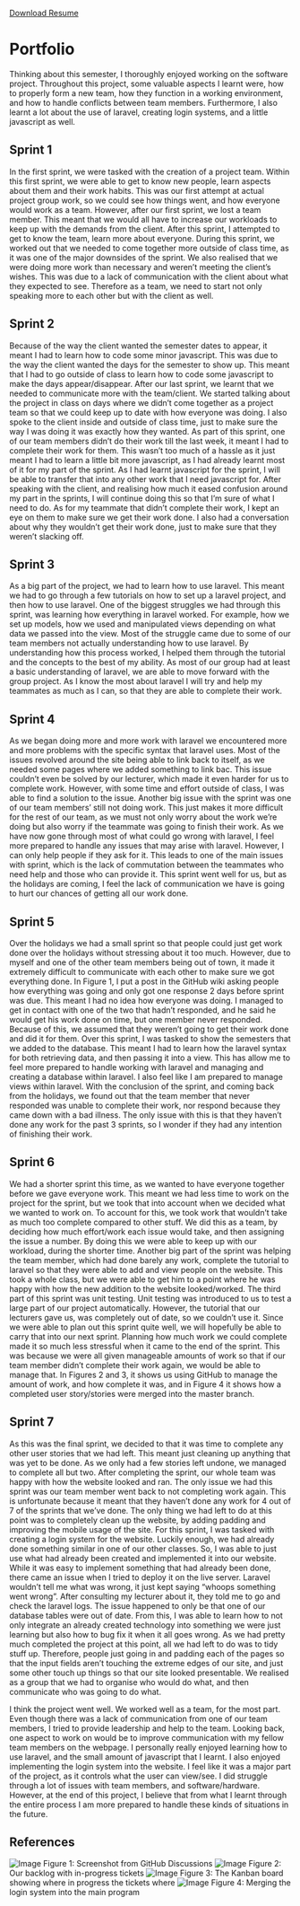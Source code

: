 <a href="Mitchell Briggs - Resume.doc" download>Download Resume</a>

# Portfolio
Thinking about this semester, I thoroughly enjoyed working on the software project. Throughout this project, some valuable aspects I learnt were, how to properly form a new team, how they function in a working environment, and how to handle conflicts between team members. Furthermore, I also learnt a lot about the use of laravel, creating login systems, and a little javascript as well.

## Sprint 1

In the first sprint, we were tasked with the creation of a project team. Within this first sprint, we were able to get to know new people, learn aspects about them and their work habits. This was our first attempt at actual project group work, so we could see how things went, and how everyone would work as a team. However, after our first sprint, we lost a team member. This meant that we would all have to increase our workloads to keep up with the demands from the client. After this sprint, I attempted to get to know the team, learn more about everyone. During this sprint, we worked out that we needed to come together more outside of class time, as it was one of the major downsides of the sprint. We also realised that we were doing more work than necessary and weren’t meeting the client’s wishes. This was due to a lack of communication with the client about what they expected to see. Therefore as a team, we need to start not only speaking more to each other but with the client as well.

## Sprint 2

Because of the way the client wanted the semester dates to appear, it meant I had to learn how to code some minor javascript. This was due to the way the client wanted the days for the semester to show up. This meant that I had to go outside of class to learn how to code some javascript to make the days appear/disappear. After our last sprint, we learnt that we needed to communicate more with the team/client. We started talking about the project in class on days where we didn’t come together as a project team so that we could keep up to date with how everyone was doing. I also spoke to the client inside and outside of class time, just to make sure the way I was doing it was exactly how they wanted. As part of this sprint, one of our team members didn’t do their work till the last week, it meant I had to complete their work for them. This wasn’t too much of a hassle as it just meant I had to learn a little bit more javascript, as I had already learnt most of it for my part of the sprint. As I had learnt javascript for the sprint, I will be able to transfer that into any other work that I need javascript for. After speaking with the client, and realising how much it eased confusion around my part in the sprints, I will continue doing this so that I’m sure of what I need to do. As for my teammate that didn’t complete their work, I kept an eye on them to make sure we get their work done. I also had a conversation about why they wouldn’t get their work done, just to make sure that they weren’t slacking off.

## Sprint 3

As a big part of the project, we had to learn how to use laravel. This meant we had to go through a few tutorials on how to set up a laravel project, and then how to use laravel. One of the biggest struggles we had through this sprint, was learning how everything in laravel worked. For example, how we set up models, how we used and manipulated views depending on what data we passed into the view. Most of the struggle came due to some of our team members not actually understanding how to use laravel. By understanding how this process worked, I helped them through the tutorial and the concepts to the best of my ability. As most of our group had at least a basic understanding of laravel, we are able to move forward with the group project. As I know the most about laravel I will try and help my teammates as much as I can, so that they are able to complete their work. 

## Sprint 4

As we began doing more and more work with laravel we encountered more and more problems with the specific syntax that laravel uses. Most of the issues revolved around the site being able to link back to itself, as we needed some pages where we added something to link bac. This issue couldn’t even be solved by our lecturer, which made it even harder for us to complete work. However, with some time and effort outside of class, I was able to find a solution to the issue. Another big issue with the sprint was one of our team members’ still not doing work. This just makes it more difficult for the rest of our team, as we must not only worry about the work we’re doing but also worry if the teammate was going to finish their work. As we have now gone through most of what could go wrong with laravel, I feel more prepared to handle any issues that may arise with laravel. However, I can only help people if they ask for it. This leads to one of the main issues with sprint, which is the lack of commutation between the teammates who need help and those who can provide it. This sprint went well for us, but as the holidays are coming, I feel the lack of communication we have is going to hurt our chances of getting all our work done.

## Sprint 5

Over the holidays we had a small sprint so that people could just get work done over the holidays without stressing about it too much. However, due to myself and one of the other team members being out of town, it made it extremely difficult to communicate with each other to make sure we got everything done. In Figure 1, I put a post in the GitHub wiki asking people how everything was going and only got one response 2 days before sprint was due. This meant I had no idea how everyone was doing. I managed to get in contact with one of the two that hadn’t responded, and he said he would get his work done on time, but one member never responded. Because of this, we assumed that they weren’t going to get their work done and did it for them. Over this sprint, I was tasked to show the semesters that we added to the database. This meant I had to learn how the laravel syntax for both retrieving data, and then passing it into a view. This has allow me to feel more prepared to handle working with laravel and managing and creating a database within laravel. I also feel like I am prepared to manage views within laravel. With the conclusion of the sprint, and coming back from the holidays, we found out that the team member that never responded was unable to complete their work, nor respond because they came down with a bad illness. The only issue with this is that they haven’t done any work for the past 3 sprints, so I wonder if they had any intention of finishing their work.

## Sprint 6

We had a shorter sprint this time, as we wanted to have everyone together before we gave everyone work. This meant we had less time to work on the project for the sprint, but we took that into account when we decided what we wanted to work on. To account for this, we took work that wouldn’t take as much too complete compared to other stuff. We did this as a team, by deciding how much effort/work each issue would take, and then assigning the issue a number. By doing this we were able to keep up with our workload, during the shorter time. Another big part of the sprint was helping the team member, which had done barely any work, complete the tutorial to laravel so that they were able to add and view people on the website. This took a whole class, but we were able to get him to a point where he was happy with how the new addition to the website looked/worked. The third part of this sprint was unit testing. Unit testing was introduced to us to test a large part of our project automatically. However, the tutorial that our lecturers gave us, was completely out of date, so we couldn’t use it. Since we were able to plan out this sprint quite well, we will hopefully be able to carry that into our next sprint. Planning how much work we could complete made it so much less stressful when it came to the end of the sprint. This was because we were all given manageable amounts of work so that if our team member didn’t complete their work again, we would be able to manage that. In Figures 2 and 3, it shows us using GitHub to manage the amount of work, and how complete it was, and in Figure 4 it shows how a completed user story/stories were merged into the master branch.

## Sprint 7

As this was the final sprint, we decided to that it was time to complete any other user stories that we had left. This meant just cleaning up anything that was yet to be done. As we only had a few stories left undone, we managed to complete all but two. After completing the sprint, our whole team was happy with how the website looked and ran. The only issue we had this sprint was our team member went back to not completing work again. This is unfortunate because it meant that they haven’t done any work for 4 out of 7 of the sprints that we’ve done. The only thing we had left to do at this point was to completely clean up the website, by adding padding and improving the mobile usage of the site. For this sprint, I was tasked with creating a login system for the website. Luckily enough, we had already done something similar in one of our other classes. So, I was able to just use what had already been created and implemented it into our website. While it was easy to implement something that had already been done, there came an issue when I tried to deploy it on the live server. Laravel wouldn’t tell me what was wrong, it just kept saying “whoops something went wrong”. After consulting my lecturer about it, they told me to go and check the laravel logs. The issue happened to only be that one of our database tables were out of date. From this, I was able to learn how to not only integrate an already created technology into something we were just learning but also how to bug fix it when it all goes wrong. As we had pretty much completed the project at this point, all we had left to do was to tidy stuff up. Therefore, people just going in and padding each of the pages so that the input fields aren’t touching the extreme edges of our site, and just some other touch up things so that our site looked presentable. We realised as a group that we had to organise who would do what, and then communicate who was going to do what.

I think the project went well. We worked well as a team, for the most part. Even though there was a lack of communication from one of our team members, I tried to provide leadership and help to the team. Looking back, one aspect to work on would be to improve communication with my fellow team members on the webpage. I personally really enjoyed learning how to use laravel, and the small amount of javascript that I learnt. I also enjoyed implementing the login system into the website. I feel like it was a major part of the project, as it controls what the user can view/see. I did struggle through a lot of issues with team members, and software/hardware.  However, at the end of this project, I believe that from what I learnt through the entire process I am more prepared to handle these kinds of situations in the future.








## References
![Image](1.png)
Figure 1: Screenshot from GitHub Discussions
![Image](2.png)
Figure 2: Our backlog with in-progress tickets
![Image](3.png)
Figure 3: The Kanban board showing where in progress the tickets where
![Image](4.png)
Figure 4: Merging the login system into the main program
